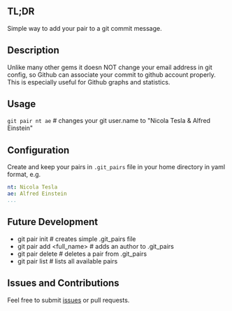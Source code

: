 ## TL;DR
Simple way to add your pair to a git commit message.

## Description
Unlike many other gems it doesn NOT change your email address in git config, so Github can associate your commit to github account properly.
This is especially useful for Github graphs and statistics.

## Usage
`git pair nt ae` # changes your git user.name to "Nicola Tesla & Alfred Einstein"

## Configuration
Create and keep your pairs in `.git_pairs` file in your home directory in yaml format, e.g.
```yml
nt: Nicola Tesla
ae: Alfred Einstein
...
```

## Future Development
 - git pair init # creates simple .git_pairs file
 - git pair add <initial> <full_name> # adds an author to .git_pairs
 - git pair delete <initial> # deletes a pair from .git_pairs
 - git pair list # lists all available pairs

## Issues and Contributions
Feel free to submit [issues](https://github.com/fsproru/simple-git-pair/issues) or pull requests.